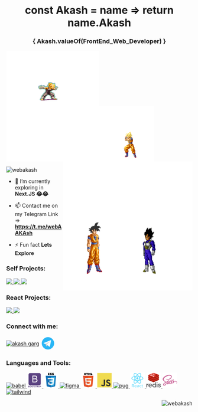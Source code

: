 <h1 align="center">const Akash = name => return name.Akash</h1>
<h3 align="center">{ Akash.valueOf(FrontEnd_Web_Developer) }</h3>

<img align="left" src="https://github.com/webAKAsh/webAKAsh/blob/main/vegeta.gif" width="250" height="150" />
<img align="center" src="https://github.com/webAKAsh/webAKAsh/blob/main/goku.gif" width="400" height="150" />
<img align="right" src="https://github.com/webAKAsh/webAKAsh/blob/main/gokuvsvegeta.gif" width="350" height="350" />

<p align="left"> <img src="https://komarev.com/ghpvc/?username=webakash&label=Profile%20views&color=0e75b6&style=flat" alt="webakash" /> </p>

- 🌱 I’m currently exploring in **Next.JS 😂😂**

- 📫 Contact me on my Telegram Link => **https://t.me/webAAKAsh**

- ⚡ Fun fact **Lets Explore**

<h3 align="left">Self Projects:</h3>
<a href="https://webakash.github.io/RandomColor/RandomColor.html" target="blank">
  <img src="https://img.shields.io/badge/Random--Color-white?style=for-the-badge&logo=ClickUp"/>
</a>
<a href="https://webakash.github.io/DrumKit/Drumkit.html" target="blank">
  <img src="https://img.shields.io/badge/DrumKit--Let's%20Rock!-purple?style=for-the-badge&logo=Apple%20Music"/>
</a>
<a href="https://webakash.github.io/TicTacToe/Tic-Tac-Toe.html" target="blank">
  <img src="https://img.shields.io/badge/PLAY%20TIC--TAC--TOE...-darkred?style=for-the-badge&logo=Vodafone"/>
</a>

<h3 align="left">React Projects:</h3>
<a href="https://react-calculator-mu-five.vercel.app/" target="blank">
  <img src="https://img.shields.io/badge/Calculator -20232A?style=for-the-badge&logo=react&logoColor=61DAFB"/>
</a>

<a href="https://react-movie-aloiiodpy-webakash.vercel.app/" target="blank">
  <img src="https://img.shields.io/badge/Movie Search-20232A?style=for-the-badge&logo=react&logoColor=61DAFB"/>
</a>

<h3 align="left">Connect with me:</h3>
<p align="left">
<a href="https://www.linkedin.com/in/akash-garg-ab278b212/" target="blank"><img align="center" src="https://raw.githubusercontent.com/rahuldkjain/github-profile-readme-generator/master/src/images/icons/Social/linked-in-alt.svg" alt="akash garg" height="30" width="40" /></a>
 <a href="https://t.me/webAAKAsh" target="blank">
   <img align="center" alt="akash garg" height="40" width="40" src="https://github.com/webAKAsh/webAKAsh/blob/main/icons8-telegram-app.gif"/>
 </a>
</p>

<h3 align="left">Languages and Tools:</h3>
<p align="left"> <a href="https://babeljs.io/" target="_blank"> <img src="https://www.vectorlogo.zone/logos/babeljs/babeljs-icon.svg" alt="babel" width="40" height="40"/> </a> <a href="https://getbootstrap.com" target="_blank"> <img src="https://raw.githubusercontent.com/devicons/devicon/master/icons/bootstrap/bootstrap-plain-wordmark.svg" alt="bootstrap" width="40" height="40"/> </a> <a href="https://www.w3schools.com/css/" target="_blank"> <img src="https://raw.githubusercontent.com/devicons/devicon/master/icons/css3/css3-original-wordmark.svg" alt="css3" width="40" height="40"/> </a> <a href="https://www.figma.com/" target="_blank"> <img src="https://www.vectorlogo.zone/logos/figma/figma-icon.svg" alt="figma" width="40" height="40"/> </a> <a href="https://www.w3.org/html/" target="_blank"> <img src="https://raw.githubusercontent.com/devicons/devicon/master/icons/html5/html5-original-wordmark.svg" alt="html5" width="40" height="40"/> </a> <a href="https://developer.mozilla.org/en-US/docs/Web/JavaScript" target="_blank"> <img src="https://raw.githubusercontent.com/devicons/devicon/master/icons/javascript/javascript-original.svg" alt="javascript" width="40" height="40"/> </a> <a href="https://pugjs.org" target="_blank"> <img src="https://cdn.worldvectorlogo.com/logos/pug.svg" alt="pug" width="40" height="40"/> </a> <a href="https://reactjs.org/" target="_blank"> <img src="https://raw.githubusercontent.com/devicons/devicon/master/icons/react/react-original-wordmark.svg" alt="react" width="40" height="40"/> </a> <a href="https://redis.io" target="_blank"> <img src="https://raw.githubusercontent.com/devicons/devicon/master/icons/redis/redis-original-wordmark.svg" alt="redis" width="40" height="40"/> </a> <a href="https://sass-lang.com" target="_blank"> <img src="https://raw.githubusercontent.com/devicons/devicon/master/icons/sass/sass-original.svg" alt="sass" width="40" height="40"/> </a> <a href="https://tailwindcss.com/" target="_blank"> <img src="https://www.vectorlogo.zone/logos/tailwindcss/tailwindcss-icon.svg" alt="tailwind" width="40" height="40"/> </a> </p>

<p><img align="right" src="https://github-readme-stats.vercel.app/api/top-langs?username=webakash&show_icons=true&locale=en&layout=compact" alt="webakash" /></p>

